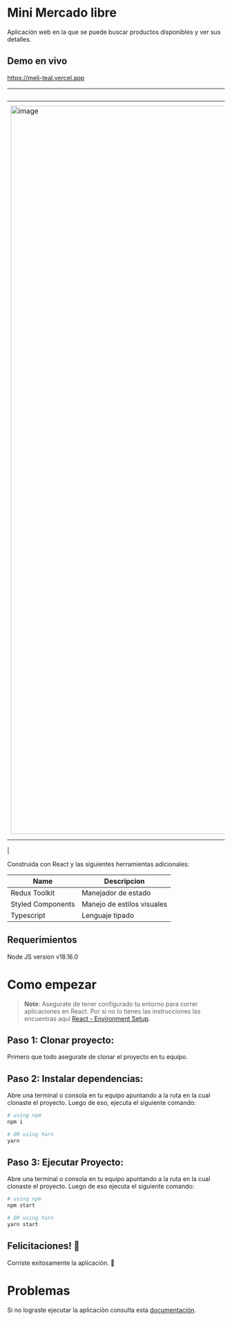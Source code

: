 # Mini Mercado libre

Aplicación web en la que se puede buscar productos disponibles y ver sus detalles.

## Demo en vivo

https://meli-teal.vercel.app



| Visual del Listado de items | Visual del detalle del item |
| ---      | ---       |
| <img width="1682" alt="image" src="https://github.com/kremvalo/mercadolibre/assets/32576306/90325d6a-7f20-47fd-8a33-9ab6eaa0bee4"> | <img width="1699" alt="image" src="https://github.com/kremvalo/mercadolibre/assets/32576306/8142a408-5681-488e-88d8-fc315ff6ff03">
 | 

Construida con React y las siguientes herramientas adicionales: 

| Name     | Descripcion |
| ---      | ---       |
| Redux Toolkit | Manejador de estado |
| Styled Components     | Manejo de estilos visuales        |
| Typescript     | Lenguaje tipado        |

## Requerimientos

Node JS version v18.16.0

# Como empezar

>**Note**: Asegurate de tener configurado tu entorno para correr aplicaciones en React. Por si no lo tienes las instrucciones las encuentras aquí [React - Environment Setup](https://es.react.dev/learn/installation).


## Paso 1: Clonar proyecto: 

Primero que todo asegurate de clonar el proyecto en tu equipo. 

## Paso 2: Instalar dependencias: 

Abre una terminal o consola en tu equipo apuntando a la ruta en la cual clonaste el proyecto. 
Luego de eso, ejecuta el siguiente comando: 

```bash
# using npm
npm i

# OR using Yarn
yarn
```

## Paso 3: Ejecutar Proyecto: 

Abre una terminal o consola en tu equipo apuntando a la ruta en la cual clonaste el proyecto. 
Luego de eso ejecuta el siguiente comando: 

```bash
# using npm
npm start

# OR using Yarn
yarn start
```

## Felicitaciones! :tada:

Corriste exitosamente la aplicación. :partying_face:

# Problemas

Si no lograste ejecutar la aplicaciòn consulta esta [documentación](https://es.react.dev/reference/react).
